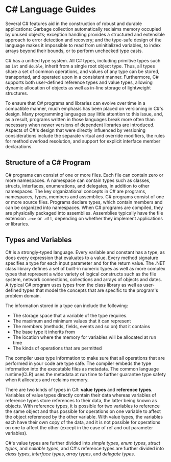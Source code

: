 # C# Language Guides

Several C# features aid in the construction of robust and durable applications: Garbage collection automatically reclaims memory occupied by unused objects; exception handling provides a structured and extensible approach to error detection and recovery; and the type-safe design of the language makes it impossible to read from uninitialized variables, to index arrays beyond their bounds, or to perform unchecked type casts.

C# has a unified type system. All C# types, including primitive types such as `int` and `double`, inherit from a single root object type. Thus, all types share a set of common operations, and values of any type can be stored, transported, and operated upon in a consistent manner. Furthermore, C# supports both user-defined reference types and value types, allowing dynamic allocation of objects as well as in-line storage of lightweight structures.

To ensure that C# programs and libraries can evolve over time in a compatible manner, much emphasis has been placed on versioning in C#'s design. Many programming languages pay little attention to this issue, and, as a result, programs written in those languages break more often than necessary when newer versions of dependent libraries are introduced. Aspects of C#'s design that were directly influenced by versioning considerations include the separate virtual and override modifiers, the rules for method overload resolution, and support for explicit interface member declarations.

## Structure of a C# Program

C# programs can consist of one or more files. Each file can contain zero or more namespaces. A namespace can contain types such as classes, structs, interfaces, enumerations, and delegates, in addition to other namespaces. The key organizational concepts in C# are programs, namespaces, types, members and assemblies. C# programs consist of one or more source files. Programs declare types, which contain members and can be organized into namespaces. When C# programs are compiled, they are physically packaged into assemblies. Assemblies typically have the file extension `.exe` or `.dll`, depending on whether they implement applications or libraries.

## Types and Variables

C# is a strongly-typed language. Every variable and constant has a type, as does every expression that evaluates to a value. Every method signature specifies a type for each input parameter and for the return value. The .NET class library defines a set of built-in numeric types as well as more complex types that represent a wide variety of logical constructs such as the file system, network connections, collections and arrays of objects and dates. A typical C# program uses types from the class library as well as user-defined types that model the concepts that are specific to the program's problem domain.

The information stored in a type can include the following:
- The storage space that a variable of the type requires.
- The maximum and minimum values that it can represent
- The members (methods, fields, events and so on) that it contains
- The base type it inherits from
- The location where the memory for variables will be allocated at run time
- The kinds of operations that are permitted

The compiler uses type information to make sure that all operations that are performed in your code are type safe. The compiler embeds the type information into the executable files as metadata. The common language runtime(CLR) uses the metadata at run time to further guarantee type safety when it allocates and reclaims memory.


There are two kinds of types in C#: **value types** and **reference types**. Variables of value types directly contain their data whereas variables of reference types store references to their data, the latter being known as objects. With reference types, it is possible for two variables to reference the same object and thus possible for operations on one variable to affect the object referenced by the other variable. With value types, the variables each have their own copy of the data, and it is not possible for operations on one to affect the other (except in the case of ref and out parameter variables).

C#'s value types are further divided into _simple types_, _enum types_, _struct types_, and _nullable types_, and C#'s reference types are further divided into _class types_, _interface types_, _array types_, and _delegate types_.
